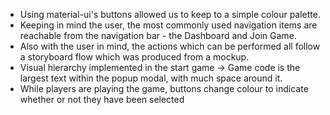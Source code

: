 - Using material-ui's buttons allowed us to keep to a simple colour palette.
- Keeping in mind the user, the most commonly used navigation items are 
reachable from the navigation bar - the Dashboard and Join Game.
- Also with the user in mind, the actions which can be performed all follow a
storyboard flow which was produced from a mockup.
- Visual hierarchy implemented in the start game -> Game code is the largest
text within the popup modal, with much space around it.
- While players are playing the game, buttons change colour to 
indicate whether or not they have been selected